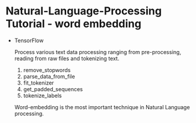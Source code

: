 # Natural-Language-Processing Tutorial - word embedding

- TensorFlow

  Process various text data processing ranging from pre-processing, reading from raw files and tokenizing text.


  1.  remove_stopwords
  2.  parse_data_from_file
  3.  fit_tokenizer
  4.  get_padded_sequences
  5.  tokenize_labels
  
  
  Word-embedding is the most important technique in Natural Language processing. 




